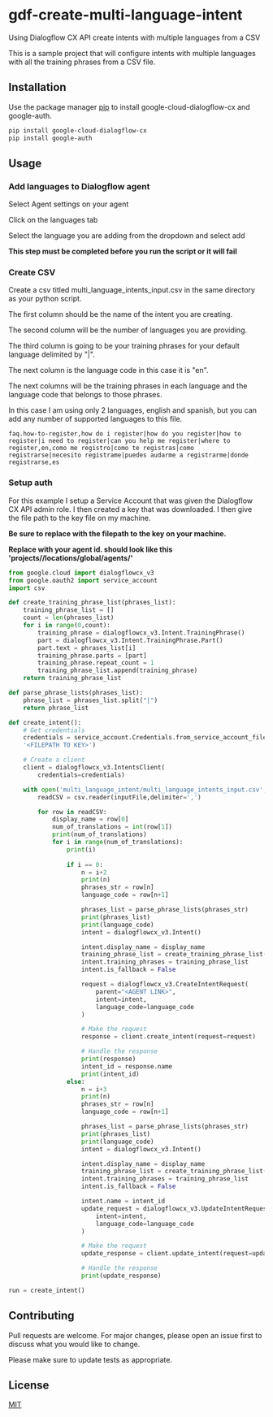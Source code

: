 # gdf-create-multi-language-intent
Using Dialogflow CX API create intents with multiple languages from a CSV

This is a sample project that will configure intents with multiple languages with all the training phrases from a CSV file. 

## Installation

Use the package manager [pip](https://pip.pypa.io/en/stable/) to install google-cloud-dialogflow-cx and google-auth.

```bash
pip install google-cloud-dialogflow-cx
pip install google-auth
```

## Usage
### Add languages to Dialogflow agent
Select Agent settings on your agent

Click on the languages tab

Select the language you are adding from the dropdown and select add

**This step must be completed before you run the script or it will fail**



### Create CSV
Create a csv titled multi_language_intents_input.csv in the same directory as your python script. 

The first column should be the name of the intent you are creating. 

The second column will be the number of languages you are providing. 

The third column is going to be your training phrases for your default language delimited by "|".

The next column is the language code in this case it is "en".

The next columns will be the training phrases in each language and the language code that belongs to those phrases. 

In this case I am using only 2 languages, english and spanish, but you can add any number of supported languages to this file. 



```csv
faq.how-to-register,how do i register|how do you register|how to register|i need to register|can you help me register|where to register,en,como me registro|como te registras|como registrarse|necesito registrame|puedes audarme a registrarme|donde registrarse,es
```

### Setup auth
For this example I setup a Service Account that was given the Dialogflow CX API admin role. I then created a key that was downloaded. I then give the file path to the key file on my machine. 

**Be sure to replace <FILEPATH TO KEY> with the filepath to the key on your machine.**

**Replace <AGENT LINK> with your agent id. should look like this 'projects/<PROJECT NAME>/locations/global/agents/<AGENT ID>'**

```python
from google.cloud import dialogflowcx_v3
from google.oauth2 import service_account
import csv

def create_training_phrase_list(phrases_list):
    training_phrase_list = []
    count = len(phrases_list)
    for i in range(0,count):
        training_phrase = dialogflowcx_v3.Intent.TrainingPhrase()
        part = dialogflowcx_v3.Intent.TrainingPhrase.Part()
        part.text = phrases_list[i]
        training_phrase.parts = [part]
        training_phrase.repeat_count = 1
        training_phrase_list.append(training_phrase)
    return training_phrase_list

def parse_phrase_lists(phrases_list):
    phrase_list = phrases_list.split("|")
    return phrase_list

def create_intent():
    # Get credentials
    credentials = service_account.Credentials.from_service_account_file(
    '<FILEPATH TO KEY>')

    # Create a client
    client = dialogflowcx_v3.IntentsClient(
        credentials=credentials)

    with open('multi_language_intent/multi_language_intents_input.csv',encoding="utf-8-sig") as inputFile:
        readCSV = csv.reader(inputFile,delimiter=',')

        for row in readCSV:
            display_name = row[0]
            num_of_translations = int(row[1])
            print(num_of_translations)
            for i in range(num_of_translations):
                print(i)
                
                if i == 0:
                    n = i+2
                    print(n)
                    phrases_str = row[n]
                    language_code = row[n+1]

                    phrases_list = parse_phrase_lists(phrases_str)
                    print(phrases_list)
                    print(language_code)
                    intent = dialogflowcx_v3.Intent()

                    intent.display_name = display_name
                    training_phrase_list = create_training_phrase_list(phrases_list)
                    intent.training_phrases = training_phrase_list
                    intent.is_fallback = False

                    request = dialogflowcx_v3.CreateIntentRequest(
                        parent="<AGENT LINK>",
                        intent=intent,
                        language_code=language_code
                    )

                    # Make the request
                    response = client.create_intent(request=request)

                    # Handle the response
                    print(response)
                    intent_id = response.name
                    print(intent_id)
                else:
                    n = i+3
                    print(n)
                    phrases_str = row[n]
                    language_code = row[n+1]

                    phrases_list = parse_phrase_lists(phrases_str)
                    print(phrases_list)
                    print(language_code)
                    intent = dialogflowcx_v3.Intent()

                    intent.display_name = display_name
                    training_phrase_list = create_training_phrase_list(phrases_list)
                    intent.training_phrases = training_phrase_list
                    intent.is_fallback = False

                    intent.name = intent_id
                    update_request = dialogflowcx_v3.UpdateIntentRequest(
                        intent=intent,
                        language_code=language_code
                    )

                    # Make the request
                    update_response = client.update_intent(request=update_request)

                    # Handle the response
                    print(update_response)

run = create_intent()
```

## Contributing

Pull requests are welcome. For major changes, please open an issue first
to discuss what you would like to change.

Please make sure to update tests as appropriate.

## License

[MIT](https://choosealicense.com/licenses/mit/)
